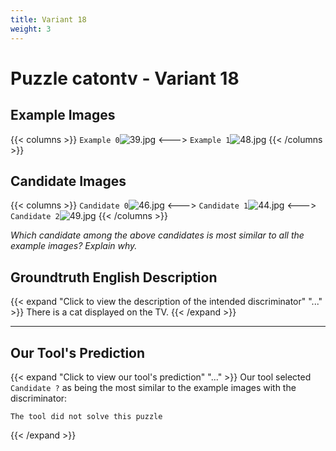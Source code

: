 ```yaml
---
title: Variant 18
weight: 3
---
```


# Puzzle catontv - Variant 18

## Example Images
{{< columns >}}
`Example 0`![39.jpg](/natscene-data/images/39.jpg)
<--->
`Example 1`![48.jpg](/natscene-data/images/48.jpg)
{{< /columns >}}

## Candidate Images
{{< columns >}}
`Candidate 0`![46.jpg](/natscene-data/images/46.jpg)
<--->
`Candidate 1`![44.jpg](/natscene-data/images/44.jpg)
<--->
`Candidate 2`![49.jpg](/natscene-data/images/49.jpg)
{{< /columns >}}

*Which candidate among the above candidates is most similar to all the example images? Explain why.*

## Groundtruth English Description

{{< expand "Click to view the description of the intended discriminator" "..." >}}
There is a cat displayed on the TV.
{{< /expand >}}

---



## Our Tool's Prediction

{{< expand "Click to view our tool's prediction" "..." >}}
Our tool selected `Candidate ?` as being the most similar to the example images with the discriminator:
```plaintext
The tool did not solve this puzzle
```
{{< /expand >}}
